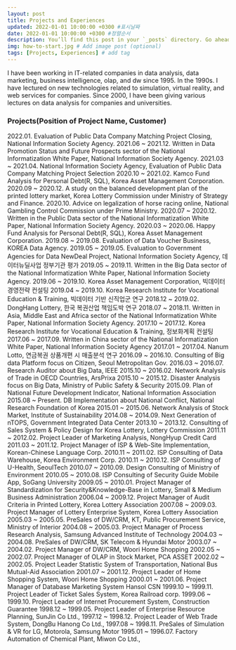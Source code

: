 ```yaml
---
layout: post
title: Projects and Experiences
updated: 2022-01-01 10:00:00 +0300 #표시날짜
date: 2022-01-01 10:00:00 +0300 #정렬순서
description: You’ll find this post in your `_posts` directory. Go ahead and edit it and re-build the site to see your changes. # Add post description (optional)
img: how-to-start.jpg # Add image post (optional)
tags: [Projects, Experiences] # add tag
---
```

I have been working in IT-related companies in data analysis, data marketing, business intelligence, olap, and dw since 1995. In the 1990s. I have lectured on new technologies related to simulation, virtual reality, and web services for companies. Since 2000, I have been giving various lectures on data analysis for companies and universities.

### Projects(Position of Project Name, Customer)
2022.01\.           Evaluation of Public Data Company Matching Project Closing, National Information Society Agency.
2021.06 ~ 2021.12\.	Written in Data Promotion Status and Future Prospects sector of the National Informatization White Paper, National Information Society Agency.
2021.03 ~ 2021.04\. National Information Society Agency, Evaluation of Public Data Company Matching Project Selection
2020.10 ~ 2021.02\.	Kamco Fund Analysis for Personal Debt(R, SQL), Korea Asset Management Corporation.
2020.09 ~ 2020.12\.	A study on the balanced development plan of the printed lottery market, Korea Lottery Commission under  Ministry of Strategy and Finance.
2020.10\.			Advice on legalization of horse racing online, National Gambling Control Commission under Prime Ministry.
2020.07 ~ 2020.12\.	Written in the Public Data sector of the National Informatization White Paper, National Information Society Agency.
2020.03 ~ 2020.06\. Happy Fund Analysis for Personal Debt(R, SQL), Korea Asset Management Corporation.
2019.08 ~ 2019.08\. Evaluation of Data Voucher Business, KOREA Data Agency.
2019.05 ~ 2019.05\. Evaluation to Government Agencies for Data NewDeal Project, National Information Society Agency, 데이터뉴딜사업 정부기관 평가
2019.05 ~ 2019.11\.	Written in the Big Data sector of the National Informatization White Paper, National Information Society Agency.
2019.06 ~ 2019.10\.	Korea Asset Management Corporation, 빅데이터 경영전략 컨설팅
2019.04 ~ 2019.10\.	Korea Research Institute for Vocational Education & Training, 빅데이터 기반 신직업군 연구
2018.12 ~ 2019.02\.	DongHang Lottery, 한국 복권산업 책임도박 연구
2018.07 ~ 2018.11\.	Written in Asia, Middle East and Africa sector of the National Informatization White Paper, National Information Society Agency.
2017.10 ~ 2017.12\.	Korea Research Institute for Vocational Education & Training, 정보화계획 컨설팅
2017.06 ~ 2017.09\.	Written in China sector of the National Informatization White Paper, National Information Society Agency
2017.01 ~ 2017.04\. Nanum Lotto, 연금복권 상품개편 시 매출분석 연구
2016.09 ~ 2016.10\. Consulting of Big data Platform focus on Citizen, Seoul Metropolitan Gov. 
2016.03 ~ 2016.07\. Research Auditor about Big Data, IEEE
2015.10 ~ 2016.02\. Network Analysis of Trade in OECD Countries, ArsPrixa
2015.10 ~ 2015.12\. Disaster Analysis focus on  Big  Data,  Ministry  of  Public  Safety  & Security 
2015.09\.           Plan of National Future Development Indicator, National Information Association 
2015.08 ~ Present\. DB Implementation about National Conflict, National Research Foundation of Korea 
2015.01 ~ 2015.06\. Network Analysis of Stock Market, Institute of Sustainability
2014.08 ~ 2014.09\. Next Generation of nTOPS, Government Integrated Data Center
2013.10 ~ 2013.12\. Consulting of Sales System & Policy Design for Korea Lottery, Lottery Commission 
2011.11 ~ 2012.02\. Project Leader of Marketing Analysis, NongHyup Credit Card
2011.03 ~ 2011.12\. Project Manager of ISP & Web-Site Implementation, Korean-Chinese Language Corp. 
2010.11 ~ 2011.02\. ISP Consulting of Data Warehouse, Korea Environment Corp.
2010.11 ~ 2010.12\. ISP Consulting of U-Health,  SeoulTech 
2010.07 ~ 2010.09\. Design Consulting of Ministry of Environment
2010.05 ~ 2010.08\. ISP Consulting of Security Guide Mobile App, SoGang University
2009.05 ~ 2010.01\. Project Manager of Standardization for Security&Knowledge-Base in Lottery, Small & Medium Business Administration 
2006.04 ~ 2009.12\. Project Manager of Audit  Criteria  in Printed  Lottery,  Korea  Lottery  Association 
2007.08 ~ 2009.03\. Project Manager of Lottery Enterprise System, Korea Lottery Association
2005.03 ~ 2005.05\. PreSales of DW/CRM, KT, Public Procurement Service, Ministry of Interior
2004.08 ~ 2005.03\. Project Manager of Process Research Analysis, Samsung Advanced Institute of Technology 
2004.03 ~ 2004.08\. PreSales of DW/CRM, SK Telecom & Hyundai Motor
2003.07 ~ 2004.02\. Project Manager of DW/CRM, Woori Home Shopping 
2002.05 ~ 2002.07\. Project Manager of OLAP in Stock Market, PCA ASSET
2002.02 ~ 2002.05\. Project Leader Statistic System of Transportation, National Bus Mutual-Aid Association 
2001.07 ~ 2001.12\. Project Leader of Home Shopping System, Woori Home Shopping
2000.01 ~ 2001.06\. Project Manager of Database Marketing System Hansol CSN 
1999.10 ~ 1999.11\. Project Leader of Ticket Sales System, Korea Railroad corp.
1999.06 ~ 1999.10\. Project Leader of Internet Procurement System, Construction Guarantee 
1998.12 ~ 1999.05\. Project Leader of  Enterprise  Resource  Planning,  SunJin  Co Ltd., 
1997.12 ~ 1998.12\. Project Leader of Web  Trade  System,  DongBu  Hanong  Co  Ltd., 
1997.08 ~ 1998.11\. PreSales of Simulation & VR for LG, Motorola, Samsung Motor
1995.01 ~ 1996.07\. Factory Automation of Chemical Plant, Miwon Co Ltd.,


